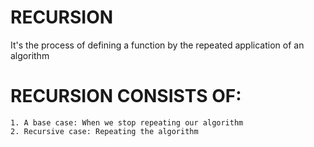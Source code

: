 # RECURSION
It's the process of defining a function by the repeated application of an algorithm

# RECURSION CONSISTS OF:
    1. A base case: When we stop repeating our algorithm
    2. Recursive case: Repeating the algorithm

